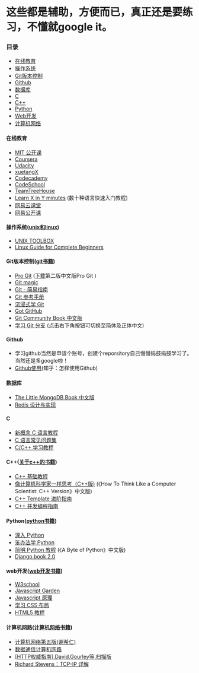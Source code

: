
这些都是辅助，方便而已，真正还是要练习，不懂就google it。
==================

### 目录
 * [在线教育](#在线教育)
 * [操作系统](#操作系统)
 * [Git版本控制](#Git版本控制)
 * [Github](#github)
 * [数据库](#数据库)
 * [C](#c)
 * [C++](#c++)
 * [Python](#python)
 * [Web开发](#web开发)
 * [计算机网络](#计算机网络)


#### 在线教育
 * [MIT 公开课](http://ocw.mit.edu/courses/translated-courses/simplified-chinese/)
 * [Coursera](https://www.coursera.org/courses?orderby=upcoming&lngs=zh)
 * [Udacity](https://www.udacity.com/)
 * [xuetangX](https://www.xuetangx.com/)
 * [Codecademy](http://www.codecademy.com/?locale_code=zh)
 * [CodeSchool](https://www.codeschool.com/)
 * [TeamTreeHouse](http://teamtreehouse.com/)
 * [Learn X in Y minutes](http://learnxinyminutes.com/) (数十种语言快速入门教程)
 * [网易云课堂](http://study.163.com/)
 * [网易公开课](http://open.163.com)


#### 操作系统([unix和linux](https://www.dropbox.com/sh/45giyq5vzs7dhih/AABmirO2JQFmbgta1Jk1ACCRa?dl=0))
 * [UNIX TOOLBOX](http://cb.vu/unixtoolbox_zh_CN.xhtml)
 * [Linux Guide for Complete Beginners](http://happypeter.github.io/LGCB/book/)


#### Git版本控制([git书籍](https://www.dropbox.com/sh/o8v8u1csywixdpb/AADXbIXaICAn2GeuY-AbwpIta?dl=0))
 * [Pro Git](http://git-scm.com/book/zh) ([下载](https://progit2.s3.amazonaws.com/zh/2014-12-09-b11f1/progit-zh.208.pdf)第二版中文版Pro Git )
 * [Git magic](http://www-cs-students.stanford.edu/~blynn/gitmagic/intl/zh_cn/)
 * [Git - 简易指南](http://rogerdudler.github.io/git-guide/index.zh.html)
 * [Git 参考手册](http://gitref.justjavac.com/)
 * [沉浸式学 Git](http://igit.linuxtoy.org/index.html)
 * [Got GitHub](https://github.com/gotgit/gotgithub)
 * [Git Community Book 中文版](http://gitbook.liuhui998.com/)
 * [学习 Git 分支](http://pcottle.github.io/learnGitBranching/) (点击右下角按钮可切换至简体及正体中文)


#### Github
 * 学习github当然是申请个账号，创建个reporsitory自己慢慢捣鼓捣鼓学习了。当然还是多google啦！
 * [Github使用](http://www.zhihu.com/question/20070065)(知乎：怎样使用Github)


#### 数据库
 * [The Little MongoDB Book 中文版](https://github.com/justinyhuang/the-little-mongodb-book-cn)
 * [Redis 设计与实现](http://www.redisbook.com)


#### C
 * [新概念 C 语言教程](https://github.com/limingth/NCCL)
 * [C 语言常见问题集](http://c-faq-chn.sourceforge.net/ccfaq/ccfaq.html)
 * [C/C++ 学习教程](http://doc.lellansin.com/)


#### C++([关于c++的书籍](https://www.dropbox.com/sh/oatuqd51owqlq41/AAAiyhgKIdMS4fYF7dd51wRWa?dl=0))
 * [C++ 基础教程](http://www.prglab.com/cms/)
 * [像计算机科学家一样思考（C++版)](http://www.ituring.com.cn/book/1203) (《How To Think Like a Computer Scientist: C++ Version》中文版)
 * [C++ Template 进阶指南](https://github.com/wuye9036/CppTemplateTutorial)
 * [C++ 并发编程指南](https://github.com/forhappy/A-Detailed-Cplusplus-Concurrency-Tutorial)


#### Python([python书籍](https://www.dropbox.com/sh/nnaoco725ww33dg/AAAyw6BQkDY3J69YJOB8V9dOa?dl=0))
 * [深入 Python](http://woodpecker.org.cn/diveintopython/)
 * [笨办法学 Python](http://sebug.net/paper/books/LearnPythonTheHardWay/)
 * [简明 Python 教程](http://woodpecker.org.cn/abyteofpython_cn/chinese/) (《A Byte of Python》中文版)
 * [Django book 2.0](http://djangobook.py3k.cn/2.0/)


#### web开发([web开发书籍](https://www.dropbox.com/sh/xcgoz8oftm47mx8/AACZLbY-lNd6FfSUEY1KM7yfa?dl=0))
 * [W3school](http://www.w3school.com.cn/)
 * [Javascript Garden](http://bonsaiden.github.io/JavaScript-Garden/zh/)
 * [Javascript 原理](http://typeof.net/s/jsmech/)
 * [学习 CSS 布局](http://zh.learnlayout.com/)
 * [HTML5 教程](http://www.w3school.com.cn/html5/)

  
 #### 计算机网路([计算机网络书籍](https://www.dropbox.com/sh/5otmo4both4b15y/AADmiYEjsDA1pm3iGfx_Hr1ua?dl=0))
 * [计算机网络第五版(谢希仁)](https://www.dropbox.com/s/iiui1hu89q92k53/%E3%80%90%E8%B0%A2%E5%B8%8C%E4%BB%81%E3%80%91%E8%AE%A1%E7%AE%97%E6%9C%BA%E7%BD%91%E7%BB%9C%E7%AC%AC%E4%BA%94%E7%89%88.pdf?dl=0)
 * [数据通信计算机网路](https://www.dropbox.com/s/4gsoeyzs0gmgfnh/%E6%95%B0%E6%8D%AE%E9%80%9A%E4%BF%A1%E4%B8%8E%E8%AE%A1%E7%AE%97%E6%9C%BA%E7%BD%91%E7%BB%9C.pdf?dl=0)
 * [[HTTP权威指南].David.Gourley等.扫描版](https://www.dropbox.com/s/svwgbmwxhhufwtl/%5BHTTP%E6%9D%83%E5%A8%81%E6%8C%87%E5%8D%97%5D.David.Gourley%E7%AD%89.%E6%89%AB%E6%8F%8F%E7%89%88.pdf?dl=0)
 * [Richard Stevens：TCP-IP 详解](https://www.dropbox.com/sh/tu46hsroxoa8rgi/AACi7KJWtHfE6UnlKikYv4W0a?dl=0)